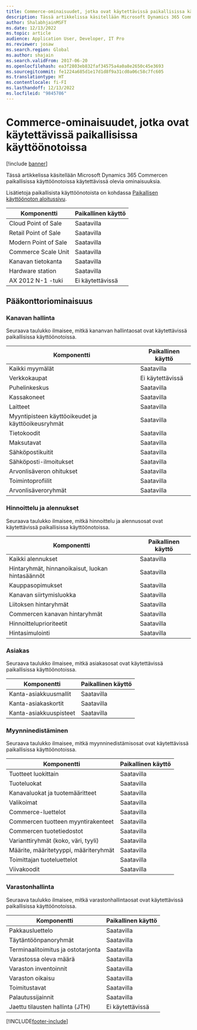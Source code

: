 ```yaml
---
title: Commerce-ominaisuudet, jotka ovat käytettävissä paikallisissa käyttöönotoissa
description: Tässä artikkelissa käsitellään Microsoft Dynamics 365 Commercen paikallisissa käyttöönotoissa käytettävissä olevia ominaisuuksia.
author: ShalabhjainMSFT
ms.date: 12/13/2022
ms.topic: article
audience: Application User, Developer, IT Pro
ms.reviewer: josaw
ms.search.region: Global
ms.author: shajain
ms.search.validFrom: 2017-06-20
ms.openlocfilehash: ea3f2803eb832faf34575a4a0a8e2650c45e3693
ms.sourcegitcommit: fe1224a685d1e17d1d8f9a31cd0a06c58c7fc605
ms.translationtype: HT
ms.contentlocale: fi-FI
ms.lasthandoff: 12/13/2022
ms.locfileid: "9845786"
---
```

# <a name="commerce-capabilities-that-are-available-in-on-premises-deployments"></a>Commerce-ominaisuudet, jotka ovat käytettävissä paikallisissa käyttöönotoissa

[!include [banner](includes/banner.md)]

Tässä artikkelissa käsitellään Microsoft Dynamics 365 Commercen paikallisissa käyttöönotoissa käytettävissä olevia ominaisuuksia.

Lisätietoja paikallisista käyttöönotoista on kohdassa [Paikallisen käyttöönoton aloitussivu](../fin-ops-core/dev-itpro/deployment/on-premises-deployment-landing-page.md).

| Komponentti            | Paikallinen käyttö |
| -------------------- | ------------------ |
| Cloud Point of Sale  | Saatavilla          |
| Retail Point of Sale | Saatavilla          |
| Modern Point of Sale | Saatavilla          |
| Commerce Scale Unit  | Saatavilla          |
| Kanavan tietokanta     | Saatavilla          |
| Hardware station     | Saatavilla          |
| AX 2012 N-1 -tuki  | Ei käytettävissä      |

## <a name="head-office-capability"></a>Pääkonttoriominaisuus

### <a name="channel-management"></a>Kanavan hallinta

Seuraava taulukko ilmaisee, mitkä kananvan hallintaosat ovat käytettävissä paikallisissa käyttöönotoissa.

| Komponentti                             | Paikallinen käyttö |
|---------------------------------------|--------------------|
| Kaikki myymälät                            | Saatavilla          |
| Verkkokaupat                         | Ei käytettävissä      |
| Puhelinkeskus                           | Saatavilla          |
| Kassakoneet                             | Saatavilla          |
| Laitteet                               | Saatavilla          |
| Myyntipisteen käyttöoikeudet ja käyttöoikeusryhmät | Saatavilla          |
| Tietokoodit                            | Saatavilla          |
| Maksutavat                       | Saatavilla          |
| Sähköpostikuitit                        | Saatavilla          |
| Sähköposti-ilmoitukset                   | Saatavilla          |
| Arvonlisäveron ohitukset                   | Saatavilla          |
| Toimintoprofiilit                | Saatavilla          |
| Arvonlisäveroryhmät                      | Saatavilla          |

### <a name="pricing-and-discounts"></a>Hinnoittelu ja alennukset

Seuraava taulukko ilmaisee, mitkä hinnoittelu ja alennusosat ovat käytettävissä paikallisissa käyttöönotoissa.

| Komponentti                                             | Paikallinen käyttö |
|-------------------------------------------------------|--------------------|
| Kaikki alennukset                                         | Saatavilla          |
| Hintaryhmät, hinnanoikaisut, luokan hintasäännöt | Saatavilla          |
| Kauppasopimukset                                      | Saatavilla          |
| Kanavan siirtymisluokka                           | Saatavilla          |
| Liitoksen hintaryhmät                              | Saatavilla          |
| Commercen kanavan hintaryhmät                         | Saatavilla          |
| Hinnoitteluprioriteetit                                    | Saatavilla          |
| Hintasimulointi                                       | Saatavilla          |

### <a name="customer"></a>Asiakas

Seuraava taulukko ilmaisee, mitkä asiakasosat ovat käytettävissä paikallisissa käyttöönotoissa.

| Komponentti       | Paikallinen käyttö |
|-----------------|--------------------|
| Kanta-asiakkuusmallit | Saatavilla          |
| Kanta-asiakaskortit   | Saatavilla          |
| Kanta-asiakkuuspisteet  | Saatavilla          |

### <a name="merchandising"></a>Myynninedistäminen

Seuraava taulukko ilmaisee, mitkä myynninedistämisosat ovat käytettävissä paikallisissa käyttöönotoissa.

| Komponentti                                   | Paikallinen käyttö |
|---------------------------------------------|--------------------|
| Tuotteet luokittain                        | Saatavilla          |
| Tuoteluokat                          | Saatavilla          |
| Kanavaluokat ja tuotemääritteet   | Saatavilla          |
| Valikoimat                                 | Saatavilla          |
| Commerce-luettelot                           | Saatavilla          |
| Commercen tuotteen myyntirakenteet                       | Saatavilla          |
| Commercen tuotetiedostot                      | Saatavilla          |
| Varianttiryhmät (koko, väri, tyyli)         | Saatavilla          |
| Määrite, määritetyyppi, määriteryhmät | Saatavilla          |
| Toimittajan tuoteluettelot                             | Saatavilla          |
| Viivakoodit                                   | Saatavilla          |

### <a name="inventory-management"></a>Varastonhallinta

Seuraava taulukko ilmaisee, mitkä varastonhallintaosat ovat käytettävissä paikallisissa käyttöönotoissa.

| Komponentti                      | Paikallinen käyttö |
|--------------------------------|--------------------|
| Pakkausluettelo                   | Saatavilla          |
| Täytäntöönpanoryhmät              | Saatavilla          |
| Terminaalitoimitus ja ostotarjonta | Saatavilla          |
| Varastossa oleva määrä                    | Saatavilla          |
| Varaston inventoinnit                   | Saatavilla          |
| Varaston oikaisu           | Saatavilla          |
| Toimitustavat             | Saatavilla          |
| Palautussijainnit               | Saatavilla          |
| Jaettu tilausten hallinta (JTH)   | Ei käytettävissä      |


[!INCLUDE[footer-include](../includes/footer-banner.md)]
